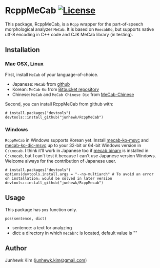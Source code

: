 # RcppMeCab [![License](http://img.shields.io/badge/license-GPL%20%28%3E=%202%29-brightgreen.svg?style=flat)](http://www.gnu.org/licenses/gpl-2.0.html)

This package, RcppMeCab, is a `Rcpp` wrapper for the part-of-speech morphological analyzer `MeCab`. It is based on `RmecabKo`, but supports native utf-8 encoding in C++ code and CJK MeCab library (in testing).

## Installation

### Mac OSX, Linux

First, install `MeCab` of your language-of-choice.

+ Japanese: `MeCab` from [github](http://taku910.github.io/mecab/)
+ Korean: `MeCab-Ko` from [Bitbucket repository](https://bitbucket.org/eunjeon/mecab-ko)
+ Chinese: `MeCab` and `MeCab Chinese Dic` from [MeCab-Chinese](http://www.52nlp.cn/%E7%94%A8mecab%E6%89%93%E9%80%A0%E4%B8%80%E5%A5%97%E5%AE%9E%E7%94%A8%E7%9A%84%E4%B8%AD%E6%96%87%E5%88%86%E8%AF%8D%E7%B3%BB%E7%BB%9F%E4%B8%89%EF%BC%9Amecab-chinese)

Second, you can install RcppMeCab from github with:

```
# install.packages("devtools")
devtools::install_github("junhewk/RcppMeCab")
```

### Windows

`RcppMeCab` in Windows supports Korean yet. Install [mecab-ko-msvc](https://github.com/Pusnow/mecab-ko-msvc) and [mecab-ko-dic-msvc](https://github.com/Pusnow/mecab-ko-dic-msvc) up to your 32-bit or 64-bit Windows version in `C:\mecab`. I think it'll work in Japanese too if [mecab binary](https://drive.google.com/uc?export=download&id=0B4y35FiV1wh7WElGUGt6ejlpVXc) is installed in `C:\mecab`, but I can't test it because I can't use Japanese version Windows. Welcome always for the contribution of Japanese user.

```
# install.packages("devtools")
options(devtools.install.args = "--no-multiarch" # To avoid an error on installation; would be solved in later version
devtools::install_github("junhewk/RcppMecab")
```

## Usage

This package has `pos` function only.

```
pos(sentence, dict)
```

+ sentence: a text for analyzing
+ dict: a directory in which `mecabrc` is located, default value is ""

## Author

Junhewk Kim (junhewk.kim@gmail.com)

